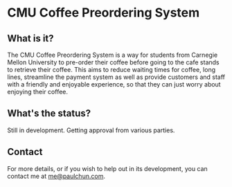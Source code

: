 CMU Coffee Preordering System
=============================

What is it?
-----------

The CMU Coffee Preordering System is a way for students from Carnegie Mellon University to pre-order their coffee before going to the cafe stands to retrieve their coffee. This aims to reduce waiting times for coffee, long lines, streamline the payment system as well as provide customers and staff with a friendly and enjoyable experience, so that they can just worry about enjoying their coffee.

What's the status?
------------------

Still in development. Getting approval from various parties.

Contact
-------

For more details, or if you wish to help out in its development, you can contact me at me@paulchun.com.
